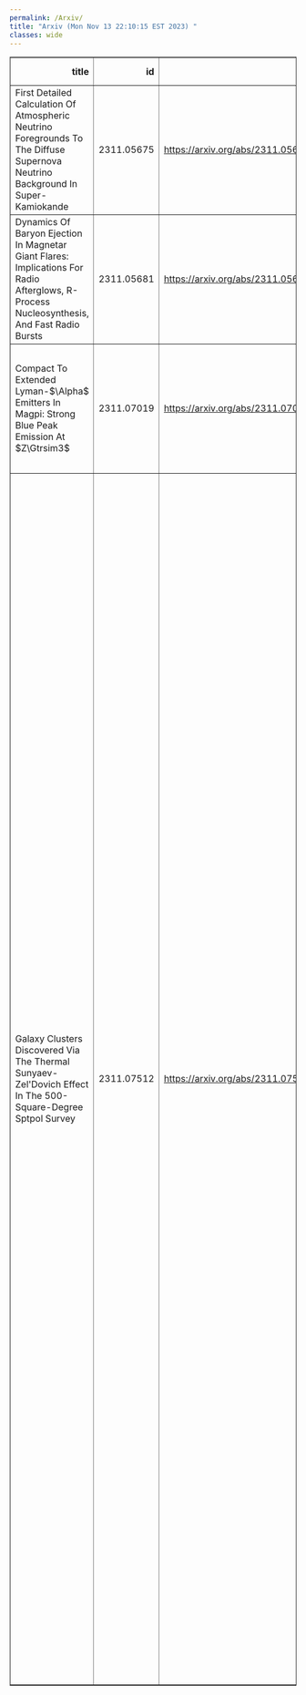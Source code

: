 ```yaml
---
permalink: /Arxiv/
title: "Arxiv (Mon Nov 13 22:10:15 EST 2023) "
classes: wide
---
```

<table border="1" class="dataframe">
  <thead>
    <tr style="text-align: right;">
      <th>title</th>
      <th>id</th>
      <th>url</th>
      <th>authors</th>
      <th>Local Authors</th>
    </tr>
  </thead>
  <tbody>
    <tr>
      <td>First Detailed Calculation Of Atmospheric Neutrino Foregrounds To The   Diffuse Supernova Neutrino Background In Super-Kamiokande</td>
      <td>2311.05675</td>
      <td><a href="https://arxiv.org/abs/2311.05675" target="_blank">https://arxiv.org/abs/2311.05675</a></td>
      <td>Bei Zhou, John F. Beacom</td>
      <td>John Beacom, John F. Beacom</td>
    </tr>
    <tr>
      <td>Dynamics Of Baryon Ejection In Magnetar Giant Flares: Implications For   Radio Afterglows, R-Process Nucleosynthesis, And Fast Radio Bursts</td>
      <td>2311.05681</td>
      <td><a href="https://arxiv.org/abs/2311.05681" target="_blank">https://arxiv.org/abs/2311.05681</a></td>
      <td>Jakub Cehula, Todd A. Thompson, Brian D. Metzger</td>
      <td>Todd A. Thompson, Todd Thompson</td>
    </tr>
    <tr>
      <td>Compact To Extended Lyman-$\Alpha$ Emitters In Magpi: Strong Blue Peak   Emission At $Z\Gtrsim3$</td>
      <td>2311.07019</td>
      <td><a href="https://arxiv.org/abs/2311.07019" target="_blank">https://arxiv.org/abs/2311.07019</a></td>
      <td>T. Mukherjee, T. Zafar, T. Nanayakkara, E. Wisnioski, A. Battisti, A. Gupta, C. D. P. Lagos, K. E. Harborne, C. Foster, T. Mendel, S. M. Croom, A. Mailvaganam, J. Prathap</td>
      <td>Anjali Gupta</td>
    </tr>
    <tr>
      <td>Galaxy Clusters Discovered Via The Thermal Sunyaev-Zel'Dovich Effect In   The 500-Square-Degree Sptpol Survey</td>
      <td>2311.07512</td>
      <td><a href="https://arxiv.org/abs/2311.07512" target="_blank">https://arxiv.org/abs/2311.07512</a></td>
      <td>L. E. Bleem, M. Klein, T. M. C. Abbott, P. A. R. Ade, M. Aguena, O. Alves, A. J. Anderson, F. Andrade-Oliveira, B. Ansarinejad, M. Archipley, M. L. N. Ashby, J. E. Austermann, D. Bacon, J. A. Beall, A. N. Bender, B. A. Benson, F. Bianchini, S. Bocquet, D. Brooks, D. L. Burke, M. Calzadilla, J. E. Carlstrom, A. Carnero Rosell, J. Carretero, C. L. Chang, P. Chaubal, H. C. Chiang, T-L. Chou, R. Citron, C. Corbett Moran, M. Costanzi, T. M. Crawford, A. T. Crites, L. N. Da Costa, T. De Haan, J. De Vicente, S. Desai, M. A. Dobbs, P. Doel, W. Everett, I. Ferrero, B. Flaugher, B. Floyd, D. Friedel, J. Frieman, J. Gallicchio, J. Garc'Ia-Bellido, M. Gatti, E. M. George, G. Giannini, S. Grandis, D. Gruen, R. A. Gruendl, N. Gupta, G. Gutierrez, N. W. Halverson, S. R. Hinton, G. P. Holder, D. L. Hollowood, W. L. Holzapfel, K. Honscheid, J. D. Hrubes, N. Huang, J. Hubmayr, K. D. Irwin, J. Mena-Fernández, D. J. James, F. Kéruzoré, L. Knox, K. Kuehn, O. Lahav, A. T. Lee, S. Lee, D. Li, A. Lowitz, J. L. Marshal, M. Mcdonald, J. J. Mcmahon, F. Menanteau, S. S. Meyer, R. Miquel, J. J. Mohr, J. Montgomery, J. Myles, T. Natoli, J. P. Nibarger, G. I. Noble, V. Novosad, R. L. C. Ogando, S. Padin, S. Patil, M. E. S. Pereira, A. Pieres, A. A. Plazas Malag'On, C. Pryke, C. L. Reichardt, M. Rodr'Iguez-Monroy, A. K. Romer, J. E. Ruhl, B. R. Saliwanchik, L. Salvati, E. Sanchez, A. Saro, K. K. Schaffer, T. Schrabback, I. Sevilla-Noarbe, C. Sievers, G. Smecher, M. Smith, T. Somboonpanyakul, B. Stalder, A. A. Stark, E. Suchyta, M. E. C. Swanson, G. Tarle, C. To, C. Tucker, T. Veach, J. D. Vieira, M. Vincenzi, G. Wang, J. Weller, N. Whitehorn, P. Wiseman, W. L. K. Wu, V. Yefremenko, J. A. Zebrowski, Y. Zhang</td>
      <td>Chun-Hao To, Klaus Honscheid</td>
    </tr>
  </tbody>
</table>